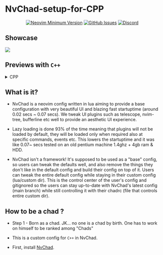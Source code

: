 # NvChad-setup-for-CPP

<div align="center">
 
[![Neovim Minimum Version](https://img.shields.io/badge/Neovim-0.9.0-blueviolet.svg?style=flat-square&logo=Neovim&color=90E59A&logoColor=white)](https://github.com/neovim/neovim)
[![GitHub Issues](https://img.shields.io/github/issues/NvChad-setup-for-CPP/NvChad.svg?style=flat-square&label=Issues&color=d77982)](https://github.com/DCRUSTODC/NvChad-setup-for-CPP/issues)
[![Discord](https://img.shields.io/discord/793413524269039626?color=738adb&label=Discord&logo=discord&logoColor=white&style=flat-square)](https://discord.gg/TPf9vrAA)


  </div>
  
## Showcase

<img src= "https://cdn.statically.io/gh/DCRUSTODC/NvChad-setup-for-CPP/953b500a/Screenshot_20230827_103424.png">

## Previews with ```C++```

<details>
<summary>CPP</summary>
<img src= "https://cdn.statically.io/gh/DCRUSTODC/NvChad-setup-for-CPP/d25a4e46/Pictures/Screenshot_20230827_111110.png">
</details>




## What is it?

- NvChad is a neovim config written in lua aiming to provide a base configuration with very beautiful UI and blazing fast startuptime (around 0.02 secs ~ 0.07 secs). We tweak UI plugins such as telescope, nvim-tree, bufferline etc well to provide an aesthetic UI experience. 

- Lazy loading is done 93% of the time meaning that plugins will not be loaded by default, they will be loaded only when required also at specific commands, events etc. This lowers the startuptime and it was like 0.07~ secs tested on an old pentium machine 1.4ghz + 4gb ram & HDD.

- NvChad isn't a framework! It's supposed to be used as a "base" config, so users can tweak the defaults well, and also remove the things they don't like in the default config and build their config on top of it. Users can tweak the entire default config while staying in their custom config (lua/custom dir). This is the control center of the user's config and gitignored so the users can stay up-to-date with NvChad's latest config (main branch) while still controlling it with their chadrc (file that controls entire custom dir).

## How to be a chad ? 
- Step 1 - Born as a chad. JK... no one is a chad by birth. One has to work on himself to be ranked among "Chads"

- This is a custom config for ```C++``` in NvChad.
- First, install <a href="https://nvchad.com/">NvChad</a>.

